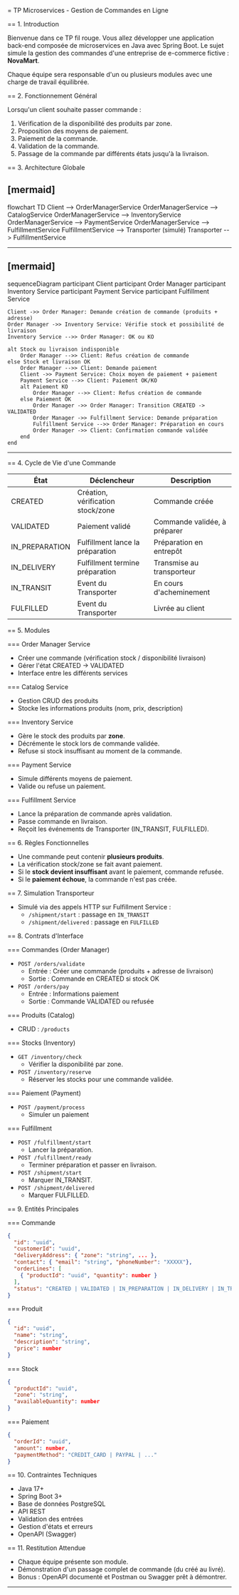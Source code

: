 = TP Microservices - Gestion de Commandes en Ligne

== 1. Introduction

Bienvenue dans ce TP fil rouge. Vous allez développer une application back-end composée de microservices en Java avec Spring Boot. Le sujet simule la gestion des commandes d'une entreprise de e-commerce fictive : **NovaMart**.

Chaque équipe sera responsable d'un ou plusieurs modules avec une charge de travail équilibrée.

== 2. Fonctionnement Général

Lorsqu'un client souhaite passer commande :

1. Vérification de la disponibilité des produits par zone.
2. Proposition des moyens de paiement.
3. Paiement de la commande.
4. Validation de la commande.
5. Passage de la commande par différents états jusqu'à la livraison.

== 3. Architecture Globale

## [mermaid]

flowchart TD
Client --> OrderManagerService
OrderManagerService --> CatalogService
OrderManagerService --> InventoryService
OrderManagerService --> PaymentService
OrderManagerService --> FulfillmentService
FulfillmentService --> Transporter (simulé)
Transporter --> FulfillmentService

---

## [mermaid]

sequenceDiagram
participant Client
participant Order Manager
participant Inventory Service
participant Payment Service
participant Fulfillment Service

    Client ->> Order Manager: Demande création de commande (produits + adresse)
    Order Manager ->> Inventory Service: Vérifie stock et possibilité de livraison
    Inventory Service -->> Order Manager: OK ou KO

    alt Stock ou livraison indisponible
        Order Manager -->> Client: Refus création de commande
    else Stock et livraison OK
        Order Manager -->> Client: Demande paiement
        Client ->> Payment Service: Choix moyen de paiement + paiement
        Payment Service -->> Client: Paiement OK/KO
        alt Paiement KO
            Order Manager -->> Client: Refus création de commande
        else Paiement OK
            Order Manager ->> Order Manager: Transition CREATED -> VALIDATED
            Order Manager ->> Fulfillment Service: Demande préparation
            Fulfillment Service -->> Order Manager: Préparation en cours
            Order Manager ->> Client: Confirmation commande validée
        end
    end

---

== 4. Cycle de Vie d'une Commande

| État           | Déclencheur                       | Description                  |
| -------------- | --------------------------------- | ---------------------------- |
| CREATED        | Création, vérification stock/zone | Commande créée               |
| VALIDATED      | Paiement validé                   | Commande validée, à préparer |
| IN_PREPARATION | Fulfillment lance la préparation  | Préparation en entrepôt      |
| IN_DELIVERY    | Fulfillment termine préparation   | Transmise au transporteur    |
| IN_TRANSIT     | Event du Transporter              | En cours d'acheminement      |
| FULFILLED      | Event du Transporter              | Livrée au client             |

== 5. Modules

=== Order Manager Service

- Créer une commande (vérification stock / disponibilité livraison)
- Gérer l'état CREATED → VALIDATED
- Interface entre les différents services

=== Catalog Service

- Gestion CRUD des produits
- Stocke les informations produits (nom, prix, description)

=== Inventory Service

- Gère le stock des produits par **zone**.
- Décrémente le stock lors de commande validée.
- Refuse si stock insuffisant au moment de la commande.

=== Payment Service

- Simule différents moyens de paiement.
- Valide ou refuse un paiement.

=== Fulfillment Service

- Lance la préparation de commande après validation.
- Passe commande en livraison.
- Reçoit les événements de Transporter (IN_TRANSIT, FULFILLED).

== 6. Règles Fonctionnelles

- Une commande peut contenir **plusieurs produits**.
- La vérification stock/zone se fait avant paiement.
- Si le **stock devient insuffisant** avant le paiement, commande refusée.
- Si le **paiement échoue**, la commande n'est pas créée.

== 7. Simulation Transporteur

- Simulé via des appels HTTP sur Fulfillment Service :
  - `/shipment/start` : passage en `IN_TRANSIT`
  - `/shipment/delivered` : passage en `FULFILLED`

== 8. Contrats d'Interface

=== Commandes (Order Manager)

- `POST /orders/validate`
  - Entrée : Créer une commande (produits + adresse de livraison)
  - Sortie : Commande en CREATED si stock OK
- `POST /orders/pay`
  - Entrée : Informations paiement
  - Sortie : Commande VALIDATED ou refusée

=== Produits (Catalog)

- CRUD : `/products`

=== Stocks (Inventory)

- `GET /inventory/check`
  - Vérifier la disponibilité par zone.
- `POST /inventory/reserve`
  - Réserver les stocks pour une commande validée.

=== Paiement (Payment)

- `POST /payment/process`
  - Simuler un paiement

=== Fulfillment

- `POST /fulfillment/start`
  - Lancer la préparation.
- `POST /fulfillment/ready`
  - Terminer préparation et passer en livraison.
- `POST /shipment/start`
  - Marquer IN_TRANSIT.
- `POST /shipment/delivered`
  - Marquer FULFILLED.

== 9. Entités Principales

=== Commande

```json
{
  "id": "uuid",
  "customerId": "uuid",
  "deliveryAddress": { "zone": "string", ... },
  "contact": { "email": "string", "phoneNumber": "XXXXX"},
  "orderLines": [
    { "productId": "uuid", "quantity": number }
  ],
  "status": "CREATED | VALIDATED | IN_PREPARATION | IN_DELIVERY | IN_TRANSIT | FULFILLED"
}
```

=== Produit

```json
{
  "id": "uuid",
  "name": "string",
  "description": "string",
  "price": number
}
```

=== Stock

```json
{
  "productId": "uuid",
  "zone": "string",
  "availableQuantity": number
}
```

=== Paiement

```json
{
  "orderId": "uuid",
  "amount": number,
  "paymentMethod": "CREDIT_CARD | PAYPAL | ..."
}
```

== 10. Contraintes Techniques

- Java 17+
- Spring Boot 3+
- Base de données PostgreSQL
- API REST
- Validation des entrées
- Gestion d'états et erreurs
- OpenAPI (Swagger)

== 11. Restitution Attendue

- Chaque équipe présente son module.
- Démonstration d'un passage complet de commande (du créé au livré).
- Bonus : OpenAPI documenté et Postman ou Swagger prêt à démontrer.

---
